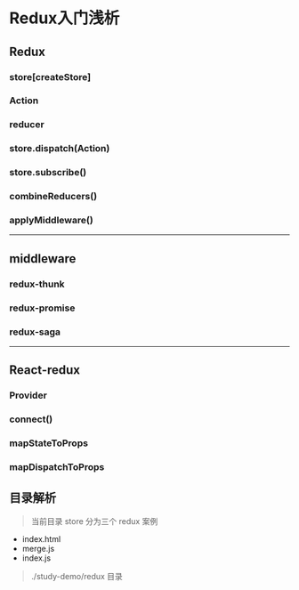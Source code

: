 # Redux入门浅析



## Redux

### store[createStore]

### Action

### reducer

### store.dispatch(Action)

### store.subscribe()

### combineReducers()

### applyMiddleware()

***

## middleware

### redux-thunk

### redux-promise

### redux-saga

***

## React-redux

### Provider

### connect()

### mapStateToProps

### mapDispatchToProps


## 目录解析

> 当前目录 store 分为三个 redux 案例

- index.html    
- merge.js
- index.js


> ./study-demo/redux 目录
